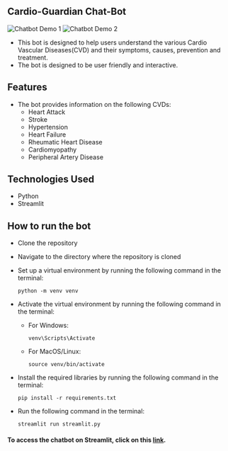 ## Cardio-Guardian Chat-Bot

![Chatbot Demo 1](https://i.ytimg.com/vi/qJq5hA4pnOk/maxresdefault.jpg)
![Chatbot Demo 2](https://res.cloudinary.com/dbisqdemp/image/upload/v1719953874/Chatbot_Demo_2_jhxvwh.png)


- This bot is designed to help users understand the various Cardio Vascular Diseases(CVD) and their symptoms, causes, prevention and treatment.
- The bot is designed to be user friendly and interactive.

## Features
- The bot provides information on the following CVDs:
  - Heart Attack
  - Stroke
  - Hypertension
  - Heart Failure
  - Rheumatic Heart Disease
  - Cardiomyopathy
  - Peripheral Artery Disease

## Technologies Used
- Python
- Streamlit

## How to run the bot
- Clone the repository
- Navigate to the directory where the repository is cloned
- Set up a virtual environment by running the following command in the terminal:
  ```
  python -m venv venv
  ```
- Activate the virtual environment by running the following command in the terminal:
    - For Windows:
        ```
        venv\Scripts\Activate
        ```
    - For MacOS/Linux:
        ```
        source venv/bin/activate
        ```

- Install the required libraries by running the following command in the terminal:
  ```
  pip install -r requirements.txt
  ```
- Run the following command in the terminal:
  ```
  streamlit run streamlit.py
  ```

 #### To access the chatbot on Streamlit, click on this <a href="https://cardioguardian2.streamlit.app/" target="_blank">link</a>.